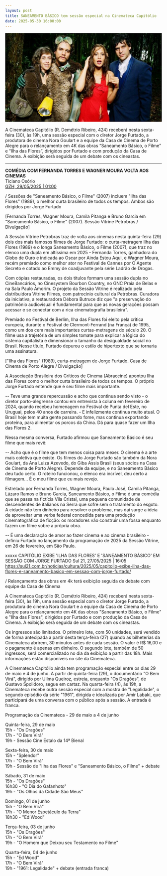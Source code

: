 ```yaml
---
layout: post
title: SANEAMENTO BÁSICO tem sessão especial na Cinemateca Capitólio
date: 2025-05-30 16:00:00
---
```

![](/uploads/sbof-quarteto.jpg)

A Cinemateca Capitólio (R. Demétrio Ribeiro, 424) receberá nesta sexta-feira (30), às 19h, uma sessão especial com o diretor Jorge Furtado, a produtora de cinema Nora Goulart e a equipe da Casa de Cinema de Porto Alegre para o relançamento em 4K das obras “Saneamento Básico, o Filme” e “Ilha das Flores”, dirigidos por Furtado e com produção da Casa de Cinema. A exibição será seguida de um debate com os cineastas.

- - -

**COMÉDIA COM FERNANDA TORRES E WAGNER MOURA VOLTA AOS CINEMAS**\
Ticiano Osório\
[GZH, 29/05/2025 | 01:00](https://gauchazh.clicrbs.com.br/colunistas/ticiano-osorio/noticia/2025/05/comedia-com-fernanda-torres-e-wagner-moura-volta-aos-cinemas-cmb89wo66009w014pn2odsymw.html)

[](https://gauchazh.clicrbs.com.br/colunistas/ticiano-osorio/noticia/2025/05/comedia-com-fernanda-torres-e-wagner-moura-volta-aos-cinemas-cmb89wo66009w014pn2odsymw.html)

/ Sessões de "Saneamento Básico, o Filme" (2007) incluem "Ilha das Flores" (1989), o melhor curta brasileiro de todos os tempos. Ambos são dirigidos por Jorge Furtado

\[Fernanda Torres, Wagner Moura, Camila Pitanga e Bruno Garcia em "Saneamento Básico, o Filme" (2007). Sessão Vitrine Petrobras / Divulgação]

A Sessão Vitrine Petrobras traz de volta aos cinemas nesta quinta-feira (29) dois dos mais famosos filmes de Jorge Furtado: o curta-metragem Ilha das Flores (1989) e o longa Saneamento Básico, o Filme (2007), que traz no elenco uma dupla em altíssima em 2025 - Fernanda Torres, ganhadora do Globo de Ouro e indicada ao Oscar por Ainda Estou Aqui, e Wagner Moura, recém premiado como melhor ator no Festival de Cannes por O Agente Secreto e cotado ao Emmy de coadjuvante pela série Ladrão de Drogas.

Com cópias restauradas, os dois títulos formam uma sessão dupla no CineBancários, no Cinesystem Bourbon Country, no GNC Praia de Belas e na Sala Paulo Amorim. O projeto da Sessão Vitrine é realizado pela distribuidora Vitrine Filmes, com patrocínio cultural da Petrobras. Curadora da iniciativa, a restauradora Débora Butruce diz que "a preservação do patrimônio audiovisual é fundamental para que as novas gerações possam acessar e se conectar com a rica cinematografia brasileira".

Premiado no Festival de Berlim, Ilha das Flores foi eleito pela crítica europeia, durante o Festival de Clermont-Ferrand (na França) de 1995, como um dos cem mais importantes curtas-metragens do século 20. O filme usa a trajetória de um simples tomate para explicar a lógica do sistema capitalista e dimensionar o tamanho da desigualdade social no Brasil. Nesse título, Furtado depurou o estilo de hipertexto que se tornaria uma assinatura.

\["Ilha das Flores" (1989), curta-metragem de Jorge Furtado. Casa de Cinema de Porto Alegre / Divulgação]

A Associação Brasileira dos Críticos de Cinema (Abraccine) apontou Ilha das Flores como o melhor curta brasileiro de todos os tempos. O próprio Jorge Furtado entende que é seu filme mais importante.

\-- Teve uma grande repercussão e acho que continua sendo visto - o diretor porto-alegrense contou em entrevista à coluna em fevereiro de 2024, quando recebeu homenagem no Festival de Punta del Este, no Uruguai, pelos 40 anos de carreira. - E infelizmente continua muito atual. O Brasil hoje tem muita gente passando fome, mas continua exportando proteína, para alimentar os porcos da China. Dá para quase fazer um Ilha das Flores 2.

Nessa mesma conversa, Furtado afirmou que Saneamento Básico é seu filme que mais revê:

\-- Acho que é o filme que tem menos coisa para mexer. O cinema é a arte mais coletiva que existe. Os filmes do Jorge Furtado são também da Nora Goulart, da Ana Luiza Azevedo, do Giba Assis Brasil (seus sócios na Casa de Cinema de Porto Alegre). Depende da equipe, e no Saneamento Básico deu tudo certo. O roteiro funcionou, o elenco era incrível, deu certo a filmagem... É o meu filme que eu mais revejo.

Estrelado por Fernanda Torres, Wagner Moura, Paulo José, Camila Pitanga, Lázaro Ramos e Bruno Garcia, Saneamento Básico, o Filme é uma comédia que se passa na fictícia Vila Cristal, uma pequena comunidade de descendentes de italianos na Serra que sofre sem o tratamento do esgoto. A cidade não tem dinheiro para resolver o problema, mas daí surge a ideia de aproveitar uma verba federal concedida para uma produção cinematográfica de ficção: os moradores vão construir uma fossa enquanto fazem um filme sobre a própria obra.

\-- É uma declaração de amor ao fazer cinema e ao cinema brasileiro - definiu Furtado no lançamento da programação de 2025 da Sessão Vitrine, em 26 de fevereiro, em São Paulo.

xxxxx
CAPITÓLIO EXIBE 'ILHA DAS FLORES' E 'SANEAMENTO BÁSICO' EM SESSÃO COM JORGE FURTADO
Sul 21, 27/05/2025 | 16:05
https://sul21.com.br/noticias/cultura/2025/05/capitolio-exibe-ilha-das-flores-e-saneamento-basico-em-sessao-com-jorge-furtado/

/ Relançamento das obras em 4k terá exibição seguida de debate com equipe da Casa de Cinema

A Cinemateca Capitólio (R. Demétrio Ribeiro, 424) receberá nesta sexta-feira (30), às 19h, uma sessão especial com o diretor Jorge Furtado, a produtora de cinema Nora Goulart e a equipe da Casa de Cinema de Porto Alegre para o relançamento em 4K das obras "Saneamento Básico, o Filme" e "Ilha das Flores", dirigidos por Furtado e com produção da Casa de Cinema. A exibição será seguida de um debate com os cineastas.

Os ingressos são limitados. O primeiro lote, com 50 unidades, será vendido de forma antecipada a partir desta terça-feira (27) quando as bilheterias da Cinemateca abrirem, 30 minutos antes de cada sessão. O valor é R$ 16,00 e o pagamento é apenas em dinheiro. O segundo lote, também de 50 ingressos, será comercializado no dia da exibição a partir das 18h. Mais informações estão disponíveis no site da Cinemateca.

A Cinemateca Capitólio ainda tem programação especial entre os dias 29 de maio e 4 de junho. A partir de quinta-feira (29), o documentário "O Bem Virá", dirigido por Uilma Queiroz, estreia, enquanto "Os Dragões", de Gustavo Spolidoro, segue em cartaz. Na quarta-feira (4), às 19h, a Cinemateca recebe outra sessão especial com a mostra de "Legalidade", o segundo episódio da série "1961", dirigida e idealizada por Amir Labaki, que participará de uma conversa com o público após a sessão. A entrada é franca.

Programação da Cinemateca - 29 de maio a 4 de junho

Quinta-feira, 29 de maio\
15h - "Os Dragões"\
17h - "O Bem Virá"\
19h - Sessão Cine Estalo da 14ª Bienal

Sexta-feira, 30 de maio\
15h - "Splendor"\
17h - "O Bem Virá"\
19h - Sessão de "Ilha das Flores" e "Saneamento Básico, o Filme" + debate

Sábado, 31 de maio\
15h - "Os Dragões"\
16h30 - "O Dia do Gafanhoto"\
19h - "Os Olhos da Cidade São Meus"

Domingo, 01 de junho\
15h - "O Bem Virá"\
17h - "O Menor Espetáculo da Terra"\
18h30 - "Ed Wood"

Terça-feira, 03 de junho\
15h - "Os Dragões"\
17h - "O Bem Virá"\
19h - "O Homem que Deixou seu Testamento no Filme"

Quarta-feira, 04 de junho\
15h - "Ed Wood"\
17h - "O Bem Virá"\
19h - "1961: Legalidade" + debate (entrada franca)
